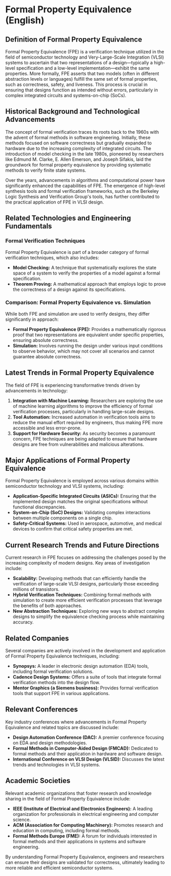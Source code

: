 # Formal Property Equivalence (English)

## Definition of Formal Property Equivalence

Formal Property Equivalence (FPE) is a verification technique utilized in the field of semiconductor technology and Very-Large-Scale Integration (VLSI) systems to ascertain that two representations of a design—typically a high-level specification and a low-level implementation—exhibit the same properties. More formally, FPE asserts that two models (often in different abstraction levels or languages) fulfill the same set of formal properties, such as correctness, safety, and liveness. This process is crucial in ensuring that designs function as intended without errors, particularly in complex integrated circuits and systems-on-chip (SoCs).

## Historical Background and Technological Advancements

The concept of formal verification traces its roots back to the 1960s with the advent of formal methods in software engineering. Initially, these methods focused on software correctness but gradually expanded to hardware due to the increasing complexity of integrated circuits. The introduction of model checking in the late 1980s, pioneered by researchers like Edmund M. Clarke, E. Allen Emerson, and Joseph Sifakis, laid the groundwork for formal property equivalence by providing systematic methods to verify finite state systems.

Over the years, advancements in algorithms and computational power have significantly enhanced the capabilities of FPE. The emergence of high-level synthesis tools and formal verification frameworks, such as the Berkeley Logic Synthesis and Verification Group's tools, has further contributed to the practical application of FPE in VLSI design.

## Related Technologies and Engineering Fundamentals

### Formal Verification Techniques

Formal Property Equivalence is part of a broader category of formal verification techniques, which also includes:

- **Model Checking:** A technique that systematically explores the state space of a system to verify the properties of a model against a formal specification.
- **Theorem Proving:** A mathematical approach that employs logic to prove the correctness of a design against its specifications.

### Comparison: Formal Property Equivalence vs. Simulation

While both FPE and simulation are used to verify designs, they differ significantly in approach:

- **Formal Property Equivalence (FPE):** Provides a mathematically rigorous proof that two representations are equivalent under specific properties, ensuring absolute correctness.
- **Simulation:** Involves running the design under various input conditions to observe behavior, which may not cover all scenarios and cannot guarantee absolute correctness.

## Latest Trends in Formal Property Equivalence

The field of FPE is experiencing transformative trends driven by advancements in technology:

1. **Integration with Machine Learning:** Researchers are exploring the use of machine learning algorithms to improve the efficiency of formal verification processes, particularly in handling large-scale designs.
2. **Tool Automation:** Increased automation in verification tools aims to reduce the manual effort required by engineers, thus making FPE more accessible and less error-prone.
3. **Support for Hardware Security:** As security becomes a paramount concern, FPE techniques are being adapted to ensure that hardware designs are free from vulnerabilities and malicious alterations.

## Major Applications of Formal Property Equivalence

Formal Property Equivalence is employed across various domains within semiconductor technology and VLSI systems, including:

- **Application-Specific Integrated Circuits (ASICs):** Ensuring that the implemented design matches the original specifications without functional discrepancies.
- **System-on-Chip (SoC) Designs:** Validating complex interactions between multiple components on a single chip.
- **Safety-Critical Systems:** Used in aerospace, automotive, and medical devices to confirm that critical safety properties are met.

## Current Research Trends and Future Directions

Current research in FPE focuses on addressing the challenges posed by the increasing complexity of modern designs. Key areas of investigation include:

- **Scalability:** Developing methods that can efficiently handle the verification of large-scale VLSI designs, particularly those exceeding millions of transistors.
- **Hybrid Verification Techniques:** Combining formal methods with simulation to create more efficient verification processes that leverage the benefits of both approaches.
- **New Abstraction Techniques:** Exploring new ways to abstract complex designs to simplify the equivalence checking process while maintaining accuracy.

## Related Companies

Several companies are actively involved in the development and application of Formal Property Equivalence techniques, including:

- **Synopsys:** A leader in electronic design automation (EDA) tools, including formal verification solutions.
- **Cadence Design Systems:** Offers a suite of tools that integrate formal verification methods into the design flow.
- **Mentor Graphics (a Siemens business):** Provides formal verification tools that support FPE in various applications.

## Relevant Conferences

Key industry conferences where advancements in Formal Property Equivalence and related topics are discussed include:

- **Design Automation Conference (DAC):** A premier conference focusing on EDA and design methodologies.
- **Formal Methods in Computer-Aided Design (FMCAD):** Dedicated to formal methods and their application in hardware and software design.
- **International Conference on VLSI Design (VLSID):** Discusses the latest trends and technologies in VLSI systems.

## Academic Societies

Relevant academic organizations that foster research and knowledge sharing in the field of Formal Property Equivalence include:

- **IEEE (Institute of Electrical and Electronics Engineers):** A leading organization for professionals in electrical engineering and computer science.
- **ACM (Association for Computing Machinery):** Promotes research and education in computing, including formal methods.
- **Formal Methods Europe (FME):** A forum for individuals interested in formal methods and their applications in systems and software engineering.

By understanding Formal Property Equivalence, engineers and researchers can ensure their designs are validated for correctness, ultimately leading to more reliable and efficient semiconductor systems.